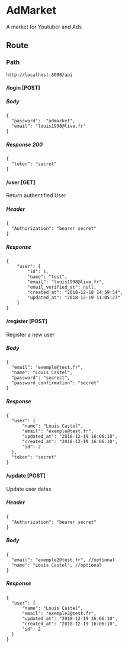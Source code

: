 # AdMarket
A market for Youtuber and Ads

## Route

### Path
`http://localhost:8000/api`

#### /login [POST]

  ##### Body
  ```
  {
    "password":  "admarket",
    "email": "louis1998@live.fr"
  }
  ```

  ##### Response 200

  ```
  {
    "token": "secret"
  }
  ```

#### /user [GET]

  Return authentified User

  ##### Header

  ```
  {
    "Authorization": "bearer secret"
  }
  ```

  ##### Response
  ```
  {
      "user": {
          "id": 1,
          "name": "test",
          "email": "louis1998@live.fr",
          "email_verified_at": null,
          "created_at": "2018-12-18 14:59:54",
          "updated_at": "2018-12-19 11:05:27"
      }
  }
  ```
  #### /register [POST]

  Register a new user

  ##### Body

  ```
  {
    "email": "exemple@test.fr",
    "name": "Louis Castel",
    "password": "secrect",
    "password_confirmation": "secret"
  }
  ```

  ##### Response
  ```
{
    "user": {
        "name": "Louis Castel",
        "email": "exemple@test.fr",
        "updated_at": "2018-12-19 16:06:10",
        "created_at": "2018-12-19 16:06:10",
        "id": 2
    },
    "token": "secret"
}
  ```
  #### /update [POST]

  Update user datas

  ##### Header

  ```
  {
    "Authorization": "bearer secret"
  }
  ```

  ##### Body

  ```
  {
    "email": "exemple2@test.fr", //optional
    "name": "Louis Castel", //optional
  }
  ```

  ##### Response
  ```
{
    "user": {
        "name": "Louis Castel",
        "email": "exemple2@test.fr",
        "updated_at": "2018-12-19 16:06:10",
        "created_at": "2018-12-19 16:06:10",
        "id": 2
    }
}
  ```

